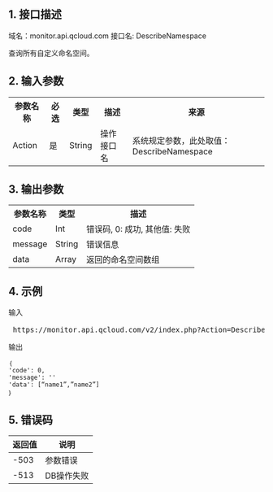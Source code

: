 ## 1. 接口描述
 
域名：monitor.api.qcloud.com
接口名: DescribeNamespace

查询所有自定义命名空间。

 

## 2. 输入参数
 
<table class="t"><tbody><tr>
<th><b>参数名称</b></th>
<th><b>必选</b></th>
<th><b>类型</b></th>
<th><b>描述</b></th>
<th><b>来源</b></th>
<tr>
<td> Action
<td> 是
<td> String
<td>操作接口名
<td>系统规定参数，此处取值：DescribeNamespace
</tbody></table>

## 3. 输出参数
 
<table class="t"><tbody><tr>
<th><b>参数名称</b></th>
<th><b>类型</b></th>
<th><b>描述</b></th>
<tr>
<td> code
<td> Int
<td> 错误码, 0: 成功, 其他值: 失败
<tr>
<td> message
<td> String
<td> 错误信息
<tr>
<td> data
<td> Array
<td> 返回的命名空间数组
</tbody></table>

## 4. 示例
 
输入

<pre>
 https://monitor.api.qcloud.com/v2/index.php?Action=DescribeNamespace&<a href="https://www.qcloud.com/doc/api/229/6976">公共请求参数</a>
</pre>

输出
```
｛
'code': 0,
'message': ''
'data': [“name1”,”name2”]
｝
```

## 5. 错误码

| 返回值 | 说明 |
|---------|---------|
| -503 | 参数错误 | 
|-513 | DB操作失败 | 
